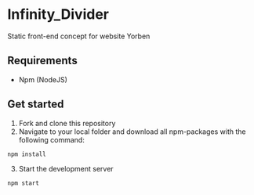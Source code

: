 # Infinity_Divider
Static front-end concept for website Yorben

## Requirements
- Npm (NodeJS)

## Get started
1. Fork and clone this repository
2. Navigate to your local folder and download all npm-packages with the following command:
```bash
npm install
```
3. Start the development server
```bash
npm start
```

